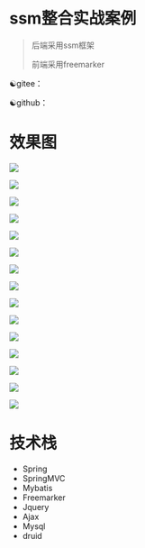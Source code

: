 # ssm整合实战案例

>  后端采用ssm框架
>
>  前端采用freemarker

☯gitee：

☯github：



# 效果图

![](https://gitee.com/zybfsyqs/project-pic/raw/master/ssm-metting/image-20211219100423133.png)

![](https://gitee.com/zybfsyqs/project-pic/raw/master/ssm-metting/image-20211219100520326.png)

![](https://gitee.com/zybfsyqs/project-pic/raw/master/ssm-metting/image-20211219100543934.png)

![](https://gitee.com/zybfsyqs/project-pic/raw/master/ssm-metting/image-20211219101320615.png)

![](https://gitee.com/zybfsyqs/project-pic/raw/master/ssm-metting/image-20211219101349044.png)

![](https://gitee.com/zybfsyqs/project-pic/raw/master/ssm-metting/image-20211219101422986.png)

![](https://gitee.com/zybfsyqs/project-pic/raw/master/ssm-metting/image-20211219101453563.png)

![](https://gitee.com/zybfsyqs/project-pic/raw/master/ssm-metting/image-20211219101501435.png)

![](https://gitee.com/zybfsyqs/project-pic/raw/master/ssm-metting/image-20211219101516204.png)

![](https://gitee.com/zybfsyqs/project-pic/raw/master/ssm-metting/image-20211219101545371.png)

![](https://gitee.com/zybfsyqs/project-pic/raw/master/ssm-metting/image-20211219101553339.png)

![](https://gitee.com/zybfsyqs/project-pic/raw/master/ssm-metting/image-20211219115506121.png)

![](https://gitee.com/zybfsyqs/project-pic/raw/master/ssm-metting/image-20211219115521424.png)

![](https://gitee.com/zybfsyqs/project-pic/raw/master/ssm-metting/image-20211219102223701.png)

![](https://gitee.com/zybfsyqs/project-pic/raw/master/ssm-metting/image-20211219115657627.png)

# 技术栈

- Spring
- SpringMVC
- Mybatis
- Freemarker
- Jquery
- Ajax
- Mysql
- druid















